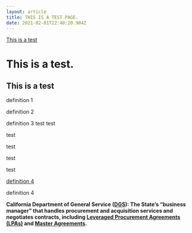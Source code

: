 ```yaml
---
layout: article
title: THIS IS A TEST PAGE.
date: 2021-02-01T22:40:20.904Z
---
```

[This is a test](/assets/uploads/Cal-ITP_CARB_MarketSounding_Draft_2021.01.15.docx)

# <span id="anchors-in-markdown">This is a test.</span>

## This is a test

definition 1

definition 2

definition 3
test
test

test

test

test

test

[definition 4](#anchors-in-markdown)

definition 4



<!--StartFragment-->

**California Department of General Service ([DGS](https://www.dgs.ca.gov/PD/About/Page-Content/PD-Branch-Intro-Accordion-List/Acquisitions/Statewide-Contracts)): The State’s “business manager” that handles procurement and acquisition services and negotiates contracts, including [Leveraged Procurement Agreements (LPAs)](https://docs.google.com/document/d/1kAZPL-fh56OoDPDS3jtsVggYpFMtbqS2tZ9JE3XTo6k/edit?ts=60106261#bookmark=id.6ulxrx3ictvb) and [Master Agreements](https://docs.google.com/document/d/1kAZPL-fh56OoDPDS3jtsVggYpFMtbqS2tZ9JE3XTo6k/edit?ts=60106261#bookmark=id.vkno5y8vzyzr).**

<!--EndFragment-->